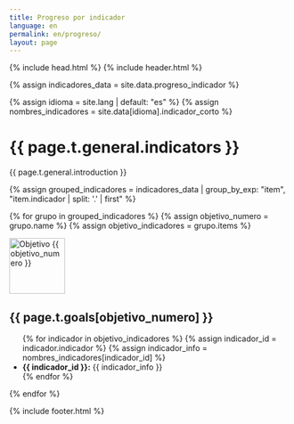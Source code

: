 ```yaml
---
title: Progreso por indicador
language: en
permalink: en/progreso/
layout: page
---
```



{% include head.html %}
{% include header.html %}

<!-- Cargar datos desde progreso_indicador.csv -->
{% assign indicadores_data = site.data.progreso_indicador %}
<!-- Cargar nombres cortos según el idioma seleccionado -->
{% assign idioma = site.lang | default: "es" %}
{% assign nombres_indicadores = site.data[idioma].indicador_corto %}

<div id="main-content" class="container reportingstatus" role="main">
  <!-- Título principal -->
  <h1>{{ page.t.general.indicators }}</h1>
  
  <!-- Introducción -->
  <div>
    <p>{{ page.t.general.introduction }}</p>
  </div>

  <!-- Agrupar indicadores por objetivo -->
  {% assign grouped_indicadores = indicadores_data | group_by_exp: "item", "item.indicador | split: '.' | first" %}
  
  <!-- Iterar por los objetivos -->
  {% for grupo in grouped_indicadores %}
    {% assign objetivo_numero = grupo.name %}
    {% assign objetivo_indicadores = grupo.items %}
    <div class="goal reporting-status-item">
      <div class="frame goal-tiles">
        <img src="{{ site.baseurl }}/assets/img/ods_{{ objetivo_numero }}.png" alt="Objetivo {{ objetivo_numero }}" width="100" height="100" />
      </div>
      <div class="details">
        <h2>{{ page.t.goals[objetivo_numero] }}</h2>
        <ul>
          <!-- Iterar por los indicadores del objetivo -->
          {% for indicador in objetivo_indicadores %}
            {% assign indicador_id = indicador.indicador %}
            {% assign indicador_info = nombres_indicadores[indicador_id] %}
            <li class="indicator-item">
              <span class="indicator-status {{ indicador.estado | slugify }}" title="{{ indicador.estado | t }}"></span>
              <strong>{{ indicador_id }}:</strong>
              <span>{{ indicador_info }}</span>
            </li>
          {% endfor %}
        </ul>
      </div>
    </div>
  {% endfor %}
</div>

{% include footer.html %}
